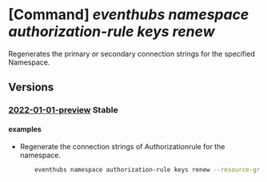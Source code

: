 # [Command] _eventhubs namespace authorization-rule keys renew_

Regenerates the primary or secondary connection strings for the specified Namespace.

## Versions

### [2022-01-01-preview](/Resources/mgmt-plane/L3N1YnNjcmlwdGlvbnMve30vcmVzb3VyY2Vncm91cHMve30vcHJvdmlkZXJzL21pY3Jvc29mdC5ldmVudGh1Yi9uYW1lc3BhY2VzL3t9L2F1dGhvcml6YXRpb25ydWxlcy97fS9yZWdlbmVyYXRla2V5cw==/2022-01-01-preview.xml) **Stable**

<!-- mgmt-plane /subscriptions/{}/resourcegroups/{}/providers/microsoft.eventhub/namespaces/{}/authorizationrules/{}/regeneratekeys 2022-01-01-preview -->

#### examples

- Regenerate the connection strings of Authorizationrule for the namespace.
    ```bash
        eventhubs namespace authorization-rule keys renew --resource-group myresourcegroup --namespace-name mynamespace --name myauthorule --key PrimaryKey
    ```
